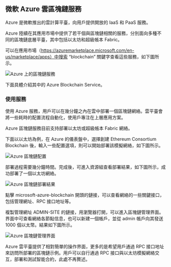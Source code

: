 ## 微軟 Azure 雲區塊鏈服務

Azure 是微軟推出的雲計算平臺，向用戶提供開放的 IaaS 和 PaaS 服務。

Azure 陸續在其應用市場中提供了若干個與區塊鏈相關的服務，分別面向多種不同的區塊鏈底層平臺，其中包括以太坊和超級帳本 Fabric。

可以在應用市場（https://azuremarketplace.microsoft.com/en-us/marketplace/apps）中搜索 “blockchain” 關鍵字查看這些服務，如下圖所示。

![Azure 上的區塊鏈服務](_images/azure_marketplace.png)

下面具體介紹其中的 Azure Blockchain Service。

### 使用服務

使用 Azure 服務，用戶可以在幾分鐘之內在雲中部署一個區塊鏈網絡。雲平臺會將一些耗時的配置流程自動化，使用戶專注在上層應用方案。

Azure 區塊鏈服務目前支持部署以太坊或超級帳本 Fabric 網絡。

下面以以太坊為例，在 Azure 的儀表盤中，選擇創建 Ethereum Consortium Blockchain 後，輸入一些配置選項，則可以開始部署該模擬網絡，如下圖所示。

![Azure 區塊鏈配置](_images/azure_config.png)

部署過程需要幾分鐘時間。完成後，可進入資源組查看部署結果，如下圖所示，成功部署了一個以太坊網絡。

![Azure 區塊鏈部署結果](_images/azure_deploy.png)

點擊 microsoft-azure-blockchain 開頭的鏈接，可以查看網絡的一些關鍵接口，包括管理網址、RPC 接口地址等。

複製管理網址 ADMIN-SITE 的鏈接，用瀏覽器打開，可以進入區塊鏈管理界面。界面中可查看網絡各節點信息，也可以新建一個帳戶，並從 admin 帳戶向其發送 1000 個以太幣。結果如下圖所示。

![Azure 區塊鏈管理界面](_images/azure_admin.png)

Azure 雲平臺提供了相對簡單的操作界面，更多的是希望用戶通過 RPC 接口地址來訪問所部署的區塊鏈示例。用戶可以自行通過 RPC 接口與以太坊模擬網絡交互，部署和測試智能合約，此處不再贅述。